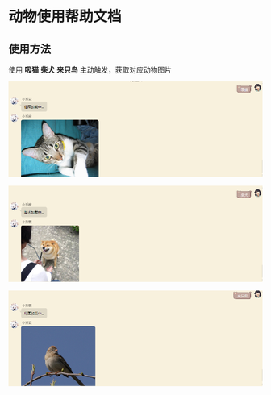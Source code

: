 # 动物使用帮助文档

## 使用方法

使用 **吸猫** **柴犬** **来只鸟** 主动触发，获取对应动物图片

![](./imgs/animal/1.png)

![](./imgs/animal/2.png)

![](./imgs/animal/3.png)
